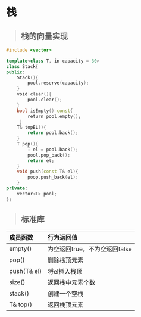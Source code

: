 # 栈
> ## 栈的向量实现
```C++
#include <vector>

template<class T, in capacity = 30>
class Stack{
public:
    Stack(){
        pool.reserve(capacity);
    }
    void clear(){
        pool.clear();
    }
    bool isEmpty() const{
        return pool.empty();
     }
    T& topEL(){
        return pool.back();
    }
    T pop(){
        T el = pool.back();
        pool.pop_back();
        return el;
    }
    void push(const T& el){
        poop.push_back(el);
    }
private:
    vector<T> pool;
};
```
> ## 标准库
|成员函数| 行为返回值|
|  :------ |  :-------    | 
| empty()|为空返回true，不为空返回false|
| pop()|删除栈顶元素|
| push(T& el)|将el插入栈顶|
|size()|返回栈中元素个数|
|stack()|创建一个空栈|
|T& top()|返回栈顶元素|

